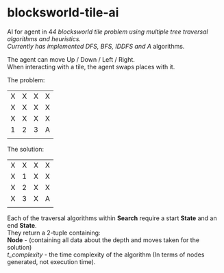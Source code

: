 # blocksworld-tile-ai
AI for agent in 4*4 blocksworld tile problem using multiple tree traversal algorithms and heuristics.  
Currently has implemented DFS, BFS, IDDFS and A* algorithms.

The agent can move Up / Down / Left / Right.  
When interacting with a tile, the agent swaps places with it.


The problem:  

|    |    |    |    |
|---|---|---|---|
| X  | X  | X  | X  |
| X  | X  | X  | X  |    
| X  | X  | X  | X  |
| 1  | 2  | 3  | A  |
|    |    |    |    |

The solution:

|   |   |   |   |
|---|---|---|---|
| X  | X  | X  | X  |
| X  | 1  | X  | X  |
| X  | 2  | X  | X  |
| X  | 3  | X  | A  |
|    |    |    |    |

Each of the traversal algorithms within **Search** require a start **State** and an end **State**.  
They return a 2-tuple containing:  
    **Node** - (containing all data about the depth and moves taken for the solution)  
    *t_complexity* - the time complexity of the algorithm (In terms of nodes generated, not execution time).
